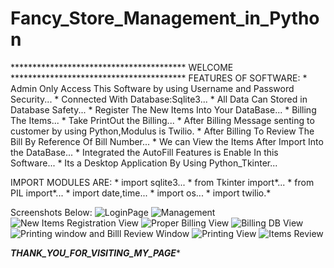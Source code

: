 # Fancy_Store_Management_in_Python

**************************************** WELCOME ****************************************
FEATURES OF SOFTWARE:
                 * Admin Only Access This Software by using Username and Password Security...
                 * Connected With Database:Sqlite3...
                 * All Data Can Stored in Database Safety...
                 * Register The New Items Into Your DataBase...
                 * Billing The Items...
                 * Take PrintOut the Billing...
                 * After Billing Message senting to customer by using Python,Modulus is Twilio.
                 * After Billing To Review The Bill By Reference Of Bill Number...
                 * We can View the Items After Import Into the DataBase...
                 * Integrated the AutoFill Features is Enable In this Software...
                 * Its a Desktop Application By Using Python_Tkinter...
                 
                 
IMPORT MODULES ARE:
                * import sqlite3...
                * from Tkinter import*...
                * from PIL import*...
                * import date,time...
                * import os...
                * import twilio.*
                
Screenshots Below:
       ![LoginPage](https://user-images.githubusercontent.com/127614305/237009683-68974131-596a-45fc-b7d9-7ade8725254e.PNG)
       ![Management](https://user-images.githubusercontent.com/127614305/237010114-3d774c08-e320-4ade-9327-18fef50bc226.PNG)
       ![New Items Registration View](https://user-images.githubusercontent.com/127614305/237010249-5717e649-1324-4452-9ed6-9cdd3cd7b63c.PNG)
       ![Proper Billing View](https://user-images.githubusercontent.com/127614305/237010424-395be900-8ec2-49ce-97b1-89d6288b3135.PNG)
       ![Billing DB View](https://user-images.githubusercontent.com/127614305/237010519-59d6cebf-cbe6-46c2-bed8-e94899115dbd.PNG)
       ![Printing window and Billl Review Window](https://user-images.githubusercontent.com/127614305/237010559-0ac9b64b-4bc4-45f9-a97d-86157b938617.PNG)
       ![Printing View](https://user-images.githubusercontent.com/127614305/237010702-339425de-40f0-442d-a543-434f7a55d123.PNG)
       ![Items Review](https://user-images.githubusercontent.com/127614305/237010835-0133863f-c650-4f57-bb7b-b45ec4330567.PNG)

               


*******************************THANK_YOU_FOR_VISITING_MY_PAGE********************************

